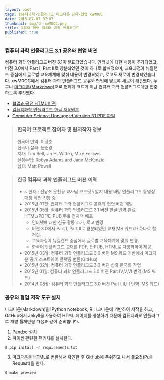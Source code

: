 ```yaml
---
layout: post
tags: 컴퓨터과학-언플러그드 마크다운 공유-협업 xwMOOC
date: 2015-07-07 07:07
thumbnail: img/th-xwMOOC.png
title: 공유와 협업 컴퓨터 과학 언플러그드
published: true
---
```


### 컴퓨터 과학 언플러그드 3.1 **공유와 협업 버젼**

컴퓨터 과학 언플러그드 버젼 3.1이 발표되었습니다. 인터넷에 대한 내용이 추가되었고, 버젼 3.0에서 Part I, Part II로 양분되었던 것이 하나로 합쳐졌으며, 교육과정이 뉴질랜드 중심에서 글로벌 교육체계에 맞춰 내용이 변경되었고, 로고도 새로이 변경되었습니다. xwMOOC에서 컴퓨터 과학 언플러그드 공유와 협업에 맞도록 새로이 개편했다. 누구나 [마크다운(Markdown)](http://daringfireball.net/projects/markdown/)으로 편하게 코드가 아닌 컴퓨터 과학 언플러그드에만 집중하도록 추진했다.

- [협업과 공유 HTML 버젼](/computationalthinking/unplugged/index.html)
- [컴퓨터과학 언플러그드 한글 저작원본](https://github.com/statkclee/website-csunplugged/)
- [Computer Science Unplugged Version 3.1 PDF 파일](http://csunplugged.org/wp-content/uploads/2015/03/CSUnplugged_OS_2015_v3.1.pdf)

> ### 한국어 프로젝트 참여자 및 원저작자 정보
> 
>한국어 번역: 이광춘  
>한국어 삽화: 문춘경  
>저자: Tim Bell, Ian H. Witten, Mike Fellows  
>실험수업:  Robyn Adams and Jane McKenzie  
>삽화: Matt Powell  

> ### 한글 컴퓨터 과학 언플러그드 버젼 이력
> 
> - ~ 현재 : 진남초 문찬규 교사님 코드닷오알지 내용 바탕 언플러그드 동영상 매핑 작업 진행 중
> - 2015년 07월: 컴퓨터 과학 언플러그드 공유와 협업 버젼 개발
> - 2015년 05월: 컴퓨터 과학 언플러그드 3.1 버젼 한글 번역 완료 HTML/PDF/E-PUB 무료 전자책 배포
>     - 인터넷에 대한 신규 활동 추가, 로고 변경
>     - 버젼 3.0에서 Part I, Part II로 양분되었던 교재(MS 워드)가 하나로 합쳐짐.
>     - 교육과정이 뉴질랜드 중심에서 글로벌 교육체계에 맞춰 변경.
>     - 한국어 언플러그드 교재를 PDF, E-PUB, HTML로 다양화하여 제공. 
> - 2015년 03월: 컴퓨터 과학 언플러그드 3.0 버젼 MS 워드 기반에서 마크다운 공개 소프트웨어 플랫폼 변환(GitHub)
> - 2015년 02월: 컴퓨터 과학 언플러그드 3.0 버젼 삽화 한국화 작업
> - 2015년 01월: 컴퓨터 과학 언플러그드 3.0 버젼 Part IV,V,VI 번역 (MS 워드)
> - 2014년 08월: 컴퓨터 과학 언플러그드 3.0 버젼 Part I,II,III 번역 (MS 워드)

### 공유와 협업 저작 도구 설치

마크다운(Markdown)을 IPython Notebook, R 마크다운에 기반하여 저작을 하고, GitHub에서 Jekyll을 사용하여 HTML 페이지를 
생성하기 때문에 컴퓨터과학 언플러그드 개발 툴체인을 다음과 같이 준비합니다.

1. [Pandoc 설치](http://www.pandoc.org/installing)
2. 파이썬 관련된 팩키지를 설치한다.

~~~
$ pip install -r requirements.txt
~~~

3. 마크다운을 HTML로 변환해서 확인한 후 GitHub에 푸쉬하고 나서 풀요청(Pull Request)을 한다.

~~~
$ make preview
~~~

